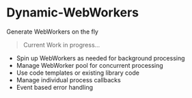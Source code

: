 # Dynamic-WebWorkers
Generate WebWorkers on the fly

> Current Work in progress...

* Spin up WebWorkers as needed for background processing
* Manage WebWorker pool for concurrent processing
* Use code templates or existing library code
* Manage individual process callbacks
* Event based error handling
